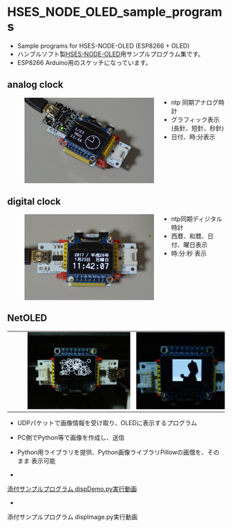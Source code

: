 # HSES_NODE_OLED_sample_programs

* Sample programs for HSES-NODE-OLED (ESP8266 + OLED)
* ハンブルソフト製<a href="http://www.humblesoft.com/products/HSES-NODE/">HSES-NODE-OLED</a>用サンプルプログラム集です。
* ESP8266 Arduino用のスケッチになっています。

## analog clock

<a href="https://github.com/h-nari/HSES_NODE_OLED_Sample_programs/blob/master/img/170123b2.jpg?raw=true"><img src="https://github.com/h-nari/HSES_NODE_OLED_Sample_programs/blob/master/img/170123b2.jpg?raw=true" align="left" hspace="40" width="300"/></a>

* ntp 同期アナログ時計
* グラフィック表示(長針、短針、秒針)
* 日付、時:分表示
<br clear="left" />



## digital clock

<a href="https://github.com/h-nari/HSES_NODE_OLED_Sample_programs/blob/master/img/170123b0.jpg?raw=true"><img src="https://github.com/h-nari/HSES_NODE_OLED_Sample_programs/blob/master/img/170123b0.jpg?raw=true" align="left" hspace="40" width="300" /></a>
* ntp同期ディジタル時計
* 西暦、和暦、日付、曜日表示
* 時:分:秒 表示
<br clear="left"/>

## NetOLED

<table><tr><td>
<a href="https://github.com/h-nari/HSES_NODE_OLED_Sample_programs/blob/master/img/170301a3.jpg?raw=true"><img src="https://github.com/h-nari/HSES_NODE_OLED_Sample_programs/blob/master/img/170301a3.jpg?raw=true" hspace="40" width="300" /></a>
</td><td>
 <a href="https://github.com/h-nari/HSES_NODE_OLED_Sample_programs/blob/master/img/170301a5.jpg?raw=true"><img src="https://github.com/h-nari/HSES_NODE_OLED_Sample_programs/blob/master/img/170301a5.jpg?raw=true" hspace="40" width="300" /></a>
</td></tr></table>

* UDPパケットで画像情報を受け取り、OLEDに表示するプログラム
* PC側でPython等で画像を作成し、送信
 * Python用ライブラリを提供、Python画像ライブラリPillowの画僧を、そのまま
 表示可能

 * <a href="https://youtu.be/DZ9h0Leanrk">
 添付サンプルプログラム dispDemo.py実行動画</a>
 * <a hef="https://youtu.be/rIRIXXnOoCE">
 添付サンプルプログラム dispImage.py実行動画</a>
